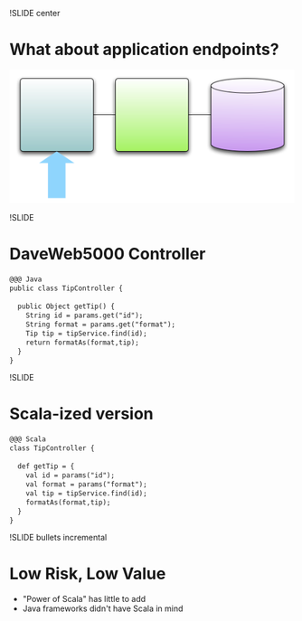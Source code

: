 !SLIDE center
# What about application endpoints?
![Controller Focus](controller_focus.png)

!SLIDE 
# DaveWeb5000 Controller

    @@@ Java
    public class TipController {

      public Object getTip() {
        String id = params.get("id");
        String format = params.get("format");
        Tip tip = tipService.find(id);
        return formatAs(format,tip);
      }
    }

!SLIDE 
# Scala-ized version

    @@@ Scala
    class TipController {

      def getTip = {
        val id = params("id");
        val format = params("format");
        val tip = tipService.find(id);
        formatAs(format,tip);
      }
    }


!SLIDE bullets incremental
# Low Risk, Low Value
* "Power of Scala" has little to add
* Java frameworks didn't have Scala in mind
